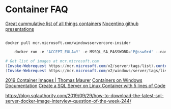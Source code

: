 # Container FAQ

[Great cummulative list of all things containers](https://dbafromthecold.com/2017/03/15/summary-of-my-container-series/)
[Nocentino github presentations](https://github.com/nocentino/Presentations/blob/master/PowerShellSummit-2019/Containers%20You%20Better%20Get%20on%20Board/demos/demo_ps.sh)


``` docker

docker pull mcr.microsoft.com/windowsservercore-insider

```
```powershell 
    docker run -e 'ACCEPT_EULA=Y' -e MSSQL_SA_PASSWORD='P@ssw0rd' --name 'sql1' -p 1433:1433 -d mcr.microsoft.com/mssql/server:2017-latest

```    
``` powershell
# Get list of images at mcr.microsoft.com
(Invoke-Webrequest https://mcr.microsoft.com/v2/server/tags/list).content
(Invoke-Webrequest https://mcr.microsoft.com/v2/windows/server/tags/list).content
```
[2019 Container Images | Thomas Maurer](https://www.thomasmaurer.ch/2018/11/windows-server-2019-container-images/)
[Containers on Windows Documentation](https://docs.microsoft.com/en-us/virtualization/windowscontainers/)
[Create a SQL Server on Linux Container with 5 lines of Code](https://www.mssqltips.com/sqlservertip/6007/create-a-sql-server-on-linux-container-with-5-lines-of-code/)

https://blog.sqlauthority.com/2019/09/29/how-to-download-the-latest-sql-server-docker-image-interview-question-of-the-week-244/